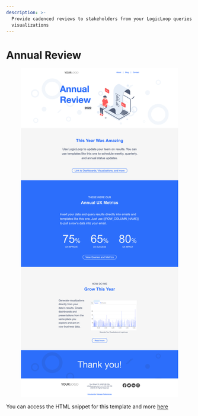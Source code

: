 ```yaml
---
description: >-
  Provide cadenced reviews to stakeholders from your LogicLoop queries and
  visualizations
---
```


# Annual Review

<figure><img src="../../.gitbook/assets/Annual Review.png" alt=""><figcaption></figcaption></figure>

You can access the HTML snippet for this template and more [here](https://github.com/logic-loop/resources/tree/main/Email%20Templates)
